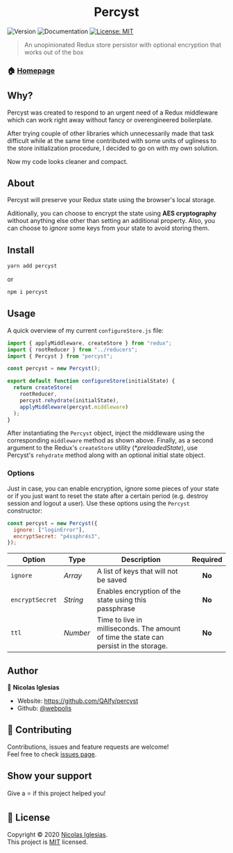 <h1 align="center">Percyst</h1>
<p>
  <img alt="Version" src="https://img.shields.io/badge/version-0.1.1-blue.svg?cacheSeconds=2592000" />
  <img alt="Documentation" src="https://img.shields.io/badge/Coverage-100%25-brightgreen.svg" />
  <a href="Copyright <YEAR> <COPYRIGHT HOLDER>" target="_blank">
    <img alt="License: MIT" src="https://img.shields.io/badge/License-MIT-yellow.svg" />
  </a>
</p>

> An unopinionated Redux store persistor with optional encryption that works out of the box

### 🏠 [Homepage](https://pidman.qalfy.com)

## Why?

Percyst was created to respond to an urgent need of a Redux middleware which can work right away without fancy or overengineered boilerplate.

After trying couple of other libraries which unnecessarily made that task difficult while at the same time contributed with some units of ugliness to the store initialization procedure, I decided to go on with my own solution.

Now my code looks cleaner and compact.

## About

Percyst will preserve your Redux state using the browser's local storage.

Aditionally, you can choose to encrypt the state using **AES cryptography** without anything else other than setting an additional property. Also, you can choose to _ignore_ some keys from your state to avoid storing them.

## Install

```sh
yarn add percyst
```

or

```sh
npm i percyst
```

## Usage

A quick overview of my current `configureStore.js` file:

```js
import { applyMiddleware, createStore } from "redux";
import { rootReducer } from "../reducers";
import { Percyst } from "percyst";

const percyst = new Percyst();

export default function configureStore(initialState) {
  return createStore(
    rootReducer,
    percyst.rehydrate(initialState),
    applyMiddleware(percyst.middleware)
  );
}
```

After instantiating the `Percyst` object, inject the middleware using the corresponding `middleware` method as shown above. Finally, as a second argument to the Redux's `createStore` utility (\*_preloadedState_), use Percyst's `rehydrate` method along with an optional initial state object.

### Options

Just in case, you can enable encryption, ignore some pieces of your state or if you just want to reset the state after a certain period (e.g. destroy session and logout a user). Use these options using the `Percyst` constructor:

```js
const percyst = new Percyst({
  ignore: ["loginError"],
  encryptSecret: "p4ssphr4s3",
});
```

| Option          | Type     | Description                                           | Required |
| --------------- | -------- | ----------------------------------------------------- | :------: |
| `ignore`        | _Array_  | A list of keys that will not be saved                 |  **No**  |
| `encryptSecret` | _String_ | Enables encryption of the state using this passphrase |  **No**  |
| `ttl` | _Number_ | Time to live in milliseconds. The amount of time the state can persist in the storage. |  **No**  |


## Author

👤 **Nicolas Iglesias**

- Website: https://github.com/QAlfy/percyst
- Github: [@webpolis](https://github.com/webpolis)

## 🤝 Contributing

Contributions, issues and feature requests are welcome!<br />Feel free to check [issues page](https://github.com/QAlfy/percyst/issues).

## Show your support

Give a ⭐️ if this project helped you!

## 📝 License

Copyright © 2020 [Nicolas Iglesias](https://github.com/webpolis).<br />
This project is [MIT](https://github.com/QAlfy/percyst/blob/master/LICENSE) licensed.
